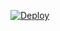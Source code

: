 

[![Deploy](https://www.herokucdn.com/deploy/button.svg)](https://heroku.com/deploy?template=https://github.com/Devil-Official/API-EXTRACTOR-BOT)




